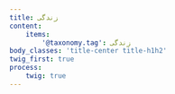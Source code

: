 ```yaml
---
title: زندگی
content:
    items:  
        '@taxonomy.tag': زندگی
body_classes: 'title-center title-h1h2'
twig_first: true
process:
    twig: true
---
```

